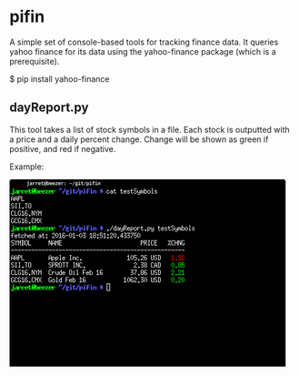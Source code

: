 # pifin

A simple set of console-based tools for tracking finance data. It queries yahoo finance for its data using the yahoo-finance package (which is a prerequisite).

$ pip install yahoo-finance

## dayReport.py

This tool takes a list of stock symbols in a file. Each stock is outputted with a price and a daily percent change. Change will be shown as green if positive, and red if negative.

Example:

![alt text][dayReportExample]

[dayReportExample]: https://github.com/jarret/pifin/blob/master/dayReportExample.png "DayReportExample"
